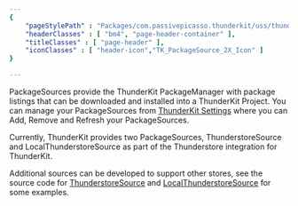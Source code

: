 ```yaml
---
{ 
	"pageStylePath" : "Packages/com.passivepicasso.thunderkit/uss/thunderkit_style.uss",
	"headerClasses" : [ "bm4", "page-header-container" ],
	"titleClasses" : [ "page-header" ],
	"iconClasses" : [ "header-icon","TK_PackageSource_2X_Icon" ]
}

---
```


PackageSources provide the ThunderKit PackageManager with package listings that can be downloaded and installed into a ThunderKit Project.
You can manage your PackageSources from [ThunderKit Settings](menulink://Tools/ThunderKit/Settings) where you can Add, Remove and Refresh your PackageSources.

Currently, ThunderKit provides two PackageSources, ThunderstoreSource and LocalThunderstoreSource as part of the Thunderstore integration for ThunderKit.

Additional sources can be developed to support other stores, see the source code for [ThunderstoreSource](assetlink://Packages/com.passivepicasso.thunderkit/Editor/Integrations/Thunderstore/ThunderstoreSource.cs) and [LocalThunderstoreSource](assetlink://Packages/com.passivepicasso.thunderkit/Editor/Integrations/Thunderstore/LocalThunderstoreSource.cs) for some examples.
